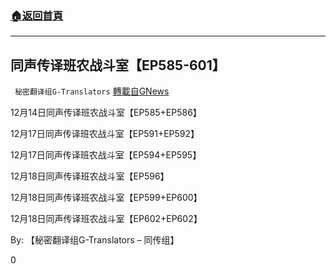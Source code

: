 ###  [:house:返回首頁](https://github.com/ourhimalayas/txt)
---

## 同声传译班农战斗室【EP585-601】
` 秘密翻译组G-Translators` [轉載自GNews](https://gnews.org/zh-hans/677630/)

12月14日同声传译班农战斗室【EP585+EP586】



12月17日同声传译班农战斗室【EP591+EP592】



12月17日同声传译班农战斗室【EP594+EP595】



12月18日同声传译班农战斗室【EP596】



12月18日同声传译班农战斗室【EP599+EP600】



12月18日同声传译班农战斗室【EP602+EP602】



By: 【秘密翻译组G-Translators – 同传组】

0
